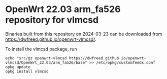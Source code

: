 OpenWrt 22.03 arm_fa526 repository for vlmcsd
========

Binaries built from this repository on 2024-03-23 can be downloaded from <https://dwfreed.github.io/openwrt-vlmcsd/>.

To install the vlmcsd package, run

```
echo "src/gz openwrt-vlmcsd https://dwfreed.github.io/openwrt-vlmcsd/OpenWrt_22.03/arm_fa526/base" >> /etc/opkg/customfeeds.conf
opkg update
opkg install vlmcsd
```
